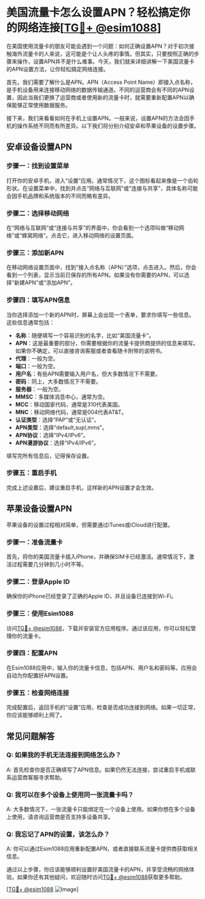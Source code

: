 # 美国流量卡怎么设置APN？轻松搞定你的网络连接[[TG💪+ @esim1088](https://t.me/s/esim1088)]

在美国使用流量卡的朋友可能会遇到一个问题：如何正确设置APN？对于初次接触海外流量卡的人来说，这可能是个让人头疼的事情。但其实，只要按照正确的步骤来操作，设置APN并不是什么难事。今天，我们就来详细讲解一下美国流量卡的APN设置方法，让你轻松搞定网络连接。

首先，我们需要了解什么是APN。APN（Access Point Name）即接入点名称，是手机设备用来连接移动网络的数据传输通道。不同的运营商会有不同的APN设置，因此当我们更换了运营商或者使用新的流量卡时，就需要重新配置APN以确保能够正常使用数据服务。

接下来，我们来看看如何在手机上设置APN。一般来说，设置APN的方法会因手机的操作系统不同而有所差异。以下我们将分别介绍安卓和苹果设备的设置步骤。

## 安卓设备设置APN

### 步骤一：找到设置菜单
打开你的安卓手机，进入“设置”应用。通常情况下，这个图标看起来像是一个齿轮形状。在设置菜单中，找到并点击“网络与互联网”或“连接与共享”，具体名称可能会因手机品牌和系统版本的不同而略有差异。

### 步骤二：选择移动网络
在“网络与互联网”或“连接与共享”的界面中，你会看到一个选项叫做“移动网络”或“蜂窝网络”。点击它，进入移动网络的设置页面。

### 步骤三：添加新APN
在移动网络设置页面中，找到“接入点名称（APN）”选项，点击进入。然后，你会看到一个列表，显示当前已保存的所有APN。如果没有你需要的APN，可以选择“新建APN”或“添加APN”。

### 步骤四：填写APN信息
当你选择添加一个新的APN时，屏幕上会出现一个表单，要求你填写一些信息。这些信息通常包括：

- **名称**：随便填写一个容易识别的名字，比如“美国流量卡”。
- **APN**：这是最重要的部分，你需要根据你的流量卡提供商提供的信息来填写。如果你不确定，可以直接咨询客服或者查看随卡附带的说明书。
- **代理**：一般为空。
- **端口**：一般为空。
- **用户名**：有些APN需要输入用户名，但大多数情况下不需要。
- **密码**：同上，大多数情况下不需要。
- **服务器**：一般为空。
- **MMSC**：多媒体消息中心，通常为空。
- **MCC**：移动国家代码，通常是310代表美国。
- **MNC**：移动网络代码，通常是004代表AT&T。
- **认证类型**：选择“PAP”或“无认证”。
- **APN类型**：选择“default,supl,mms”。
- **APN协议**：选择“IPv4/IPv6”。
- **APN漫游协议**：选择“IPv4/IPv6”。

填写完所有信息后，记得保存设置。

### 步骤五：重启手机
完成上述设置后，建议重启手机，这样新的APN设置才会生效。

## 苹果设备设置APN

苹果设备的设置过程相对简单，但需要通过iTunes或iCloud进行配置。

### 步骤一：准备流量卡
首先，将你的美国流量卡插入iPhone，并确保SIM卡已经激活。通常情况下，激活过程需要几分钟到几小时不等。

### 步骤二：登录Apple ID
确保你的iPhone已经登录了正确的Apple ID，并且设备已连接到Wi-Fi。

### 步骤三：使用Esim1088
访问[TG💪+ @esim1088](https://t.me/s/esim1088)，下载并安装官方应用程序。通过该应用，你可以轻松管理你的流量卡。

### 步骤四：配置APN
在Esim1088应用中，输入你的流量卡信息，包括APN、用户名和密码等。应用会自动为你配置好APN设置。

### 步骤五：检查网络连接
完成配置后，返回手机的“设置”应用，检查是否成功连接到网络。如果一切正常，你应该能够顺利上网了。

## 常见问题解答

### Q: 如果我的手机无法连接到网络怎么办？
A: 首先检查你是否正确填写了APN信息。如果仍然无法连接，尝试重启手机或联系运营商客服寻求帮助。

### Q: 我可以在多个设备上使用同一张流量卡吗？
A: 大多数情况下，一张流量卡只能绑定在一个设备上使用。如果你想在多个设备上使用，请咨询运营商是否支持多设备共享。

### Q: 我忘记了APN的设置，该怎么办？
A: 你可以通过Esim1088应用重新配置APN，或者直接联系流量卡提供商获取相关信息。

通过以上步骤，你应该能够顺利设置好美国流量卡的APN，并享受流畅的网络体验。如果你还有其他疑问，欢迎随时访问[TG💪+ @esim1088](https://t.me/s/esim1088)获取更多帮助。

[[TG💪+ @esim1088](https://t.me/s/esim1088) ![Image](https://i.postimg.cc/4NQfJmqS/Snipaste-2025-05-13-00-14-12.png)]